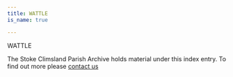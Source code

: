 ```yaml
---
title: WATTLE
is_name: true

---
```


WATTLE


The Stoke Climsland Parish Archive holds material under this index entry. To find out more please [contact us](/contact/)
